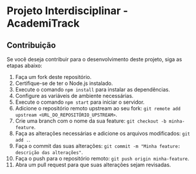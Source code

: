 # Projeto Interdisciplinar - AcademiTrack

## Contribuição

Se você deseja contribuir para o desenvolvimento deste projeto, siga as etapas abaixo:

1. Faça um fork deste repositório.
2. Certifique-se de ter o Node.js instalado.
3. Execute o comando `npm install` para instalar as dependências.
4. Configure as variáveis de ambiente necessárias.
5. Execute o comando `npm start` para iniciar o servidor.
6. Adicione o repositório remoto upstream ao seu fork: `git remote add upstream <URL_DO_REPOSITÓRIO_UPSTREAM>`.
7. Crie uma branch com o nome da sua feature: `git checkout -b minha-feature`.
8. Faça as alterações necessárias e adicione os arquivos modificados: `git add .`.
9. Faça o commit das suas alterações: `git commit -m "Minha feature: descrição das alterações"`.
10. Faça o push para o repositório remoto: `git push origin minha-feature`.
11. Abra um pull request para que suas alterações sejam revisadas.
